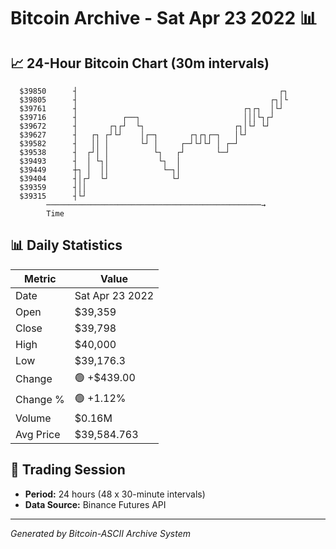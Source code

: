 # Bitcoin Archive - Sat Apr 23 2022 📊

## 📈 24-Hour Bitcoin Chart (30m intervals)

```
  $39850      ┤                                             ┌┐ 
  $39805      ┤                                           ┌┐│└ 
  $39761      ┤                                     ┌┐┌┐  │└┘  
  $39716      ┤          ┌──┐                       │││└┐┌┘    
  $39672      ┤       ┌┐┌┘  └┐                    ┌┐│└┘ └┘     
  $39627      ┤   ┌┐ ┌┘└┘    │┌─┐       ┌┐┌┐┌─┐   │└┘          
  $39582      ┤   ││ │       └┘ │     ┌─┘└┘└┘ │ ┌─┘            
  $39538      ┤  ┌┘│ │          └┐   ┌┘       └─┘              
  $39493      ┤  │ └┐│           └┐  │                         
  $39449      ┼┐ │  ││            └─┐│                         
  $39404      ┤│┌┘  └┘              └┘                         
  $39359      ┤││                                              
  $39315      ┤└┘                                              
        ────────────────────────────────────────────────→
        Time
```

## 📊 Daily Statistics

| Metric | Value |
|--------|-------|
| Date | Sat Apr 23 2022 |
| Open | $39,359 |
| Close | $39,798 |
| High | $40,000 |
| Low | $39,176.3 |
| Change | 🟢 +$439.00 |
| Change % | 🟢 +1.12% |
| Volume | $0.16M |
| Avg Price | $39,584.763 |

## 📅 Trading Session

- **Period:** 24 hours (48 x 30-minute intervals)
- **Data Source:** Binance Futures API

---
*Generated by Bitcoin-ASCII Archive System*
